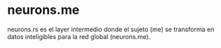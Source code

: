 # neurons.me

neurons.rs es el layer intermedio donde el sujeto (me) se transforma en datos inteligibles para la red global (neurons.me).


